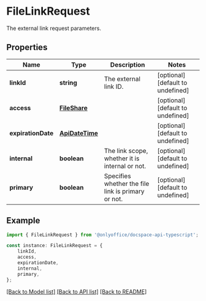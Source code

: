 # FileLinkRequest

The external link request parameters.

## Properties

Name | Type | Description | Notes
------------ | ------------- | ------------- | -------------
**linkId** | **string** | The external link ID. | [optional] [default to undefined]
**access** | [**FileShare**](FileShare.md) |  | [optional] [default to undefined]
**expirationDate** | [**ApiDateTime**](ApiDateTime.md) |  | [optional] [default to undefined]
**internal** | **boolean** | The link scope, whether it is internal or not. | [optional] [default to undefined]
**primary** | **boolean** | Specifies whether the file link is primary or not. | [optional] [default to undefined]

## Example

```typescript
import { FileLinkRequest } from '@onlyoffice/docspace-api-typescript';

const instance: FileLinkRequest = {
    linkId,
    access,
    expirationDate,
    internal,
    primary,
};
```

[[Back to Model list]](../README.md#documentation-for-models) [[Back to API list]](../README.md#documentation-for-api-endpoints) [[Back to README]](../README.md)
